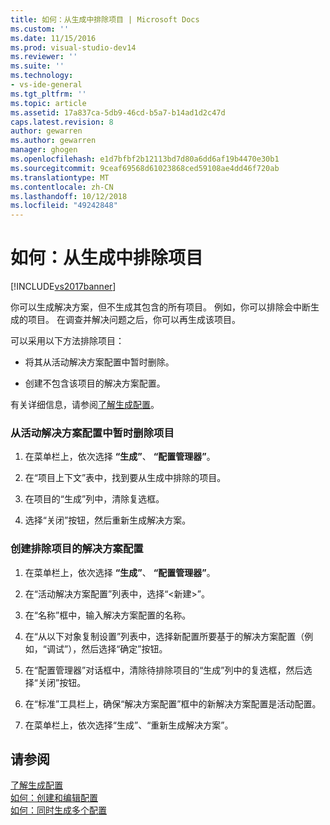 ```yaml
---
title: 如何：从生成中排除项目 | Microsoft Docs
ms.custom: ''
ms.date: 11/15/2016
ms.prod: visual-studio-dev14
ms.reviewer: ''
ms.suite: ''
ms.technology:
- vs-ide-general
ms.tgt_pltfrm: ''
ms.topic: article
ms.assetid: 17a837ca-5db9-46cd-b5a7-b14ad1d2c47d
caps.latest.revision: 8
author: gewarren
ms.author: gewarren
manager: ghogen
ms.openlocfilehash: e1d7bfbf2b12113bd7d80a6dd6af19b4470e30b1
ms.sourcegitcommit: 9ceaf69568d61023868ced59108ae4dd46f720ab
ms.translationtype: MT
ms.contentlocale: zh-CN
ms.lasthandoff: 10/12/2018
ms.locfileid: "49242848"
---
```

# <a name="how-to-exclude-projects-from-a-build"></a>如何：从生成中排除项目
[!INCLUDE[vs2017banner](../includes/vs2017banner.md)]

你可以生成解决方案，但不生成其包含的所有项目。 例如，你可以排除会中断生成的项目。 在调查并解决问题之后，你可以再生成该项目。  
  
 可以采用以下方法排除项目：  
  
-   将其从活动解决方案配置中暂时删除。  
  
-   创建不包含该项目的解决方案配置。  
  
 有关详细信息，请参阅[了解生成配置](../ide/understanding-build-configurations.md)。  
  
### <a name="to-temporarily-remove-a-project-from-the-active-solution-configuration"></a>从活动解决方案配置中暂时删除项目  
  
1.  在菜单栏上，依次选择 **“生成”**、 **“配置管理器”**。  
  
2.  在“项目上下文”表中，找到要从生成中排除的项目。  
  
3.  在项目的“生成”列中，清除复选框。  
  
4.  选择“关闭”按钮，然后重新生成解决方案。  
  
### <a name="to-create-a-solution-configuration-that-excludes-a-project"></a>创建排除项目的解决方案配置  
  
1.  在菜单栏上，依次选择 **“生成”**、 **“配置管理器”**。  
  
2.  在“活动解决方案配置”列表中，选择“\<新建>”。  
  
3.  在“名称”框中，输入解决方案配置的名称。  
  
4.  在“从以下对象复制设置”列表中，选择新配置所要基于的解决方案配置（例如，“调试”），然后选择“确定”按钮。  
  
5.  在“配置管理器”对话框中，清除待排除项目的“生成”列中的复选框，然后选择“关闭”按钮。  
  
6.  在“标准”工具栏上，确保“解决方案配置”框中的新解决方案配置是活动配置。  
  
7.  在菜单栏上，依次选择“生成”、“重新生成解决方案”。  
  
## <a name="see-also"></a>请参阅  
 [了解生成配置](../ide/understanding-build-configurations.md)   
 [如何：创建和编辑配置](../ide/how-to-create-and-edit-configurations.md)   
 [如何：同时生成多个配置](../ide/how-to-build-multiple-configurations-simultaneously.md)



